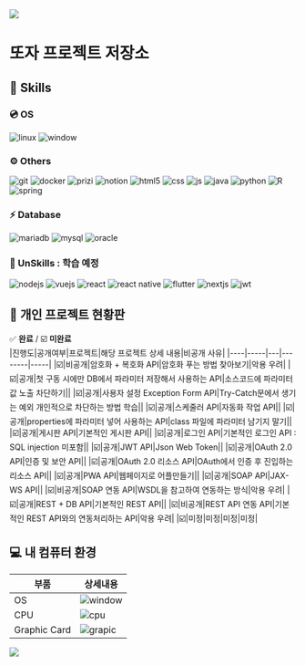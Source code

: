 <img src="https://capsule-render.vercel.app/api?type=waving&color=BDBDC8&height=150&section=header" />

# 또자 프로젝트 저장소

## 🔋 Skills
### 💿 OS
![linux](https://img.shields.io/badge/Linux-FCC624?style=for-the-badge&logo=linux&logoColor=black)
![window](https://img.shields.io/badge/Windows-0078D6?style=for-the-badge&logo=windows&logoColor=white)
### ⚙️ Others
![git](https://img.shields.io/badge/GIT-E44C30?style=for-the-badge&logo=git&logoColor=white)
![docker](https://img.shields.io/badge/docker-%230db7ed.svg?style=for-the-badge&logo=docker&logoColor=white)
![prizi](https://img.shields.io/badge/Prezi-%23000000.svg?style=for-the-badge&logo=Prezi&logoColor=white)
![notion](https://img.shields.io/badge/Notion-%23000000.svg?style=for-the-badge&logo=notion&logoColor=white)
![html5](https://img.shields.io/badge/HTML5-E34F26?style=for-the-badge&logo=html5&logoColor=white)
![css](https://img.shields.io/badge/CSS-239120?&style=for-the-badge&logo=css3&logoColor=white)
![js](https://img.shields.io/badge/JavaScript-F7DF1E?style=for-the-badge&logo=JavaScript&logoColor=white)
![java](https://img.shields.io/badge/Java-ED8B00?style=for-the-badge&logo=openjdk&logoColor=white)
![python](https://img.shields.io/badge/Python-14354C?style=for-the-badge&logo=python&logoColor=white)
![R](https://img.shields.io/badge/R-276DC3?style=for-the-badge&logo=r&logoColor=white)
![spring](https://img.shields.io/badge/Spring-6DB33F?style=for-the-badge&logo=spring&logoColor=white)
### ⚡ Database
![mariadb](https://img.shields.io/badge/MariaDB-003545?style=for-the-badge&logo=mariadb&logoColor=white)
![mysql](https://img.shields.io/badge/MySQL-005C84?style=for-the-badge&logo=mysql&logoColor=white)
![oracle](https://img.shields.io/badge/Oracle-F80000?style=for-the-badge&logo=Oracle&logoColor=white)

### 🪫 UnSkills : 학습 예정
![nodejs](https://img.shields.io/badge/Node.js-43853D?style=for-the-badge&logo=node.js&logoColor=white)
![vuejs](https://img.shields.io/badge/Vue.js-35495E?style=for-the-badge&logo=vue.js&logoColor=4FC08D)
![react](https://img.shields.io/badge/React-20232A?style=for-the-badge&logo=react&logoColor=61DAFB)
![react native](https://img.shields.io/badge/React_Native-20232A?style=for-the-badge&logo=react&logoColor=61DAFB)
![flutter](https://img.shields.io/badge/Flutter-02569B?style=for-the-badge&logo=flutter&logoColor=white)
![nextjs](https://img.shields.io/badge/Next.js-000?logo=nextdotjs&logoColor=fff&style=for-the-badge)
![jwt](https://img.shields.io/badge/json%20web%20tokens-323330?style=for-the-badge&logo=json-web-tokens&logoColor=pink)

## 🧾 개인 프로젝트 현황판
✅ **완료** / ☑️ **미완료** <br/>
|진행도|공개여부|프로젝트|해당 프로젝트 상세 내용|비공개 사유|
|----|-----|---|--------|-----|
|☑️|비공개|암호화 + 복호화 API|암호화 푸는 방법 찾아보기|악용 우려|
|☑️|공개|첫 구동 시에만 DB에서 파라미터 저장해서 사용하는 API|소스코드에 파라미터값 노출 차단하기||
|☑️|공개|사용자 설정 Exception Form API|Try-Catch문에서 생기는 예외 개인적으로 차단하는 방법 학습||
|☑️|공개|스케줄러 API|자동화 작업 API||
|☑️|공개|properties에 파라미터 넣어 사용하는 API|class 파일에 파라미터 남기지 말기||
|☑️|공개|게시판 API|기본적인 게시판 API||
|☑️|공개|로그인 API|기본적인 로그인 API : SQL injection 미포함||
|☑️|공개|JWT API|Json Web Token||
|☑️|공개|OAuth 2.0 API|인증 및 보안 API||
|☑️|공개|OAuth 2.0 리소스 API|OAuth에서 인증 후 진입하는 리소스 API||
|☑️|공개|PWA API|웹페이지로 어플만들기||
|☑️|공개|SOAP API|JAX-WS API||
|☑️|비공개|SOAP 연동 API|WSDL을 참고하여 연동하는 방식|악용 우려|
|☑️|공개|REST + DB API|기본적인 REST API||
|☑️|비공개|REST API 연동 API|기본적인 REST API와의 연동처리하는 API|악용 우려|
|☑️|미정|미정|미정|미정|

## 💻 내 컴퓨터 환경
|부품|상세내용|
|------|---|
|OS|![window](https://img.shields.io/badge/Windows-11-0078D6?style=for-the-badge&logo=windows&logoColor=white)|
|CPU|![cpu](https://img.shields.io/badge/Intel-x-0071C5?style=for-the-badge&logo=intel&logoColor=white)|
|Graphic Card|![grapic](https://img.shields.io/badge/NVIDIA-x-76B900?style=for-the-badge&logo=nvidia&logoColor=white)|
<img src="https://capsule-render.vercel.app/api?type=waving&color=BDBDC8&height=150&section=footer" />

<!---
ttojap project/ttojap project 는 GitHub 프로필에 'README.md ' (이 파일) 이 나타나므로 ✨ Special ✨ Repository 입니다.
미리보기 링크를 클릭하여 변경 사항을 확인할 수 있습니다.
https://coding-factory.tistory.com/620 : 마크 블록 표기 가이드
https://emojigraph.org/ko/symbols/ : 이모티콘
https://hulrud.tistory.com/3 : 꾸미
https://github.com/Envoy-VC/awesome-badges?tab=readme-ov-file#-contact : 예시 
✅ 완료 / ☑️ 미완료
![]()
--->
